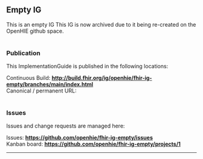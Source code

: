 Empty IG
---
This is an empty IG
This IG is now archived due to it being re-created on the OpenHIE github space.
<br> </br>
###
### Publication
This ImplementationGuide is published in the following locations:

Continuous Build: __http://build.fhir.org/ig/openhie/fhir-ig-empty/branches/main/index.html__  
Canonical / permanent URL: 
<br> </br>

### Issues
Issues and change requests are managed here:  

Issues:  __https://github.com/openhie/fhir-ig-empty/issues__  
Kanban board:  __https://github.com/openhie/fhir-ig-empty/projects/1__  

---
